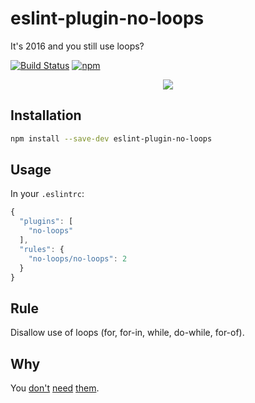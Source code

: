# eslint-plugin-no-loops
It's 2016 and you still use loops?

[![Build Status](https://travis-ci.org/buildo/eslint-plugin-no-loops.svg?branch=master)](https://travis-ci.org/buildo/eslint-plugin-no-loops)
[![npm](https://img.shields.io/npm/v/eslint-plugin-no-loops.svg)](https://www.npmjs.com/package/eslint-plugin-no-loops)

<p align="center">
  <img src="http://img.memegenerator.io/meme/160120/mr8qya.jpg" />
</p>

## Installation
```sh
npm install --save-dev eslint-plugin-no-loops
```

## Usage
In your `.eslintrc`:

```javascript
{
  "plugins": [
    "no-loops"
  ],
  "rules": {
    "no-loops/no-loops": 2
  }
}
```

## Rule
Disallow use of loops (for, for-in, while, do-while, for-of).

## Why
You [don't](http://www.codereadability.com/coding-without-loops/) [need](http://joelhooks.com/blog/2014/02/06/stop-writing-for-loops-start-using-underscorejs/) [them](http://www.sitepoint.com/quick-tip-stop-writing-loops-start-thinking-with-maps/).
